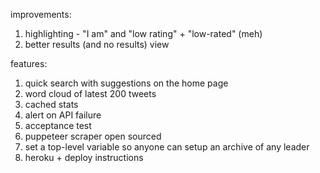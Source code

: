 improvements:
1. highlighting - "I am" and  "low rating" + "low-rated" (meh)
2. better results (and no results) view

features:
1. quick search with suggestions on the home page
2. word cloud of latest 200 tweets
3. cached stats
4. alert on API failure
5. acceptance test
6. puppeteer scraper open sourced
7. set a top-level variable so anyone can setup an archive of any leader
8. heroku + deploy instructions

